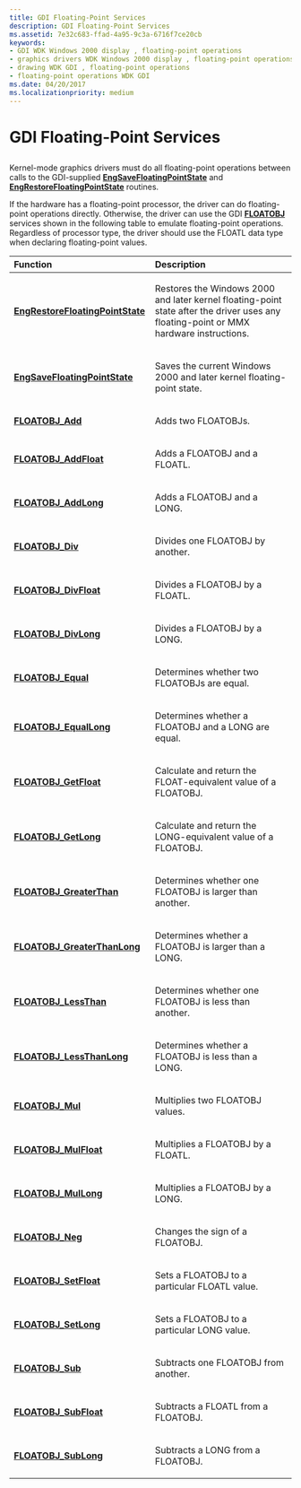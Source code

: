 ```yaml
---
title: GDI Floating-Point Services
description: GDI Floating-Point Services
ms.assetid: 7e32c683-ffad-4a95-9c3a-6716f7ce20cb
keywords:
- GDI WDK Windows 2000 display , floating-point operations
- graphics drivers WDK Windows 2000 display , floating-point operations
- drawing WDK GDI , floating-point operations
- floating-point operations WDK GDI
ms.date: 04/20/2017
ms.localizationpriority: medium
---
```


# GDI Floating-Point Services


## <span id="ddk_gdi_floating_point_services_gg"></span><span id="DDK_GDI_FLOATING_POINT_SERVICES_GG"></span>


Kernel-mode graphics drivers must do all floating-point operations between calls to the GDI-supplied [**EngSaveFloatingPointState**](/windows/desktop/api/winddi/nf-winddi-engsavefloatingpointstate) and [**EngRestoreFloatingPointState**](/windows/desktop/api/winddi/nf-winddi-engrestorefloatingpointstate) routines.

If the hardware has a floating-point processor, the driver can do floating-point operations directly. Otherwise, the driver can use the GDI [**FLOATOBJ**](/windows/desktop/api/winddi/ns-winddi-_floatobj) services shown in the following table to emulate floating-point operations. Regardless of processor type, the driver should use the FLOATL data type when declaring floating-point values.

<table>
<colgroup>
<col width="50%" />
<col width="50%" />
</colgroup>
<thead>
<tr class="header">
<th align="left">Function</th>
<th align="left">Description</th>
</tr>
</thead>
<tbody>
<tr class="odd">
<td align="left"><p><a href="https://docs.microsoft.com/windows/desktop/api/winddi/nf-winddi-engrestorefloatingpointstate" data-raw-source="[&lt;strong&gt;EngRestoreFloatingPointState&lt;/strong&gt;](/windows/desktop/api/winddi/nf-winddi-engrestorefloatingpointstate)"><strong>EngRestoreFloatingPointState</strong></a></p></td>
<td align="left"><p>Restores the Windows 2000 and later kernel floating-point state after the driver uses any floating-point or MMX hardware instructions.</p></td>
</tr>
<tr class="even">
<td align="left"><p><a href="https://docs.microsoft.com/windows/desktop/api/winddi/nf-winddi-engsavefloatingpointstate" data-raw-source="[&lt;strong&gt;EngSaveFloatingPointState&lt;/strong&gt;](/windows/desktop/api/winddi/nf-winddi-engsavefloatingpointstate)"><strong>EngSaveFloatingPointState</strong></a></p></td>
<td align="left"><p>Saves the current Windows 2000 and later kernel floating-point state.</p></td>
</tr>
<tr class="odd">
<td align="left"><p><a href="https://docs.microsoft.com/windows/desktop/api/winddi/nf-winddi-floatobj_add" data-raw-source="[&lt;strong&gt;FLOATOBJ_Add&lt;/strong&gt;](/windows/desktop/api/winddi/nf-winddi-floatobj_add)"><strong>FLOATOBJ_Add</strong></a></p></td>
<td align="left"><p>Adds two FLOATOBJs.</p></td>
</tr>
<tr class="even">
<td align="left"><p><a href="https://docs.microsoft.com/windows/desktop/api/winddi/nf-winddi-floatobj_addfloat" data-raw-source="[&lt;strong&gt;FLOATOBJ_AddFloat&lt;/strong&gt;](/windows/desktop/api/winddi/nf-winddi-floatobj_addfloat)"><strong>FLOATOBJ_AddFloat</strong></a></p></td>
<td align="left"><p>Adds a FLOATOBJ and a FLOATL.</p></td>
</tr>
<tr class="odd">
<td align="left"><p><a href="https://docs.microsoft.com/windows/desktop/api/winddi/nf-winddi-floatobj_addlong" data-raw-source="[&lt;strong&gt;FLOATOBJ_AddLong&lt;/strong&gt;](/windows/desktop/api/winddi/nf-winddi-floatobj_addlong)"><strong>FLOATOBJ_AddLong</strong></a></p></td>
<td align="left"><p>Adds a FLOATOBJ and a LONG.</p></td>
</tr>
<tr class="even">
<td align="left"><p><a href="https://docs.microsoft.com/windows/desktop/api/winddi/nf-winddi-floatobj_div" data-raw-source="[&lt;strong&gt;FLOATOBJ_Div&lt;/strong&gt;](/windows/desktop/api/winddi/nf-winddi-floatobj_div)"><strong>FLOATOBJ_Div</strong></a></p></td>
<td align="left"><p>Divides one FLOATOBJ by another.</p></td>
</tr>
<tr class="odd">
<td align="left"><p><a href="https://docs.microsoft.com/windows/desktop/api/winddi/nf-winddi-floatobj_divfloat" data-raw-source="[&lt;strong&gt;FLOATOBJ_DivFloat&lt;/strong&gt;](/windows/desktop/api/winddi/nf-winddi-floatobj_divfloat)"><strong>FLOATOBJ_DivFloat</strong></a></p></td>
<td align="left"><p>Divides a FLOATOBJ by a FLOATL.</p></td>
</tr>
<tr class="even">
<td align="left"><p><a href="https://docs.microsoft.com/windows/desktop/api/winddi/nf-winddi-floatobj_divlong" data-raw-source="[&lt;strong&gt;FLOATOBJ_DivLong&lt;/strong&gt;](/windows/desktop/api/winddi/nf-winddi-floatobj_divlong)"><strong>FLOATOBJ_DivLong</strong></a></p></td>
<td align="left"><p>Divides a FLOATOBJ by a LONG.</p></td>
</tr>
<tr class="odd">
<td align="left"><p><a href="https://docs.microsoft.com/windows/desktop/api/winddi/nf-winddi-floatobj_equal" data-raw-source="[&lt;strong&gt;FLOATOBJ_Equal&lt;/strong&gt;](/windows/desktop/api/winddi/nf-winddi-floatobj_equal)"><strong>FLOATOBJ_Equal</strong></a></p></td>
<td align="left"><p>Determines whether two FLOATOBJs are equal.</p></td>
</tr>
<tr class="even">
<td align="left"><p><a href="https://docs.microsoft.com/windows/desktop/api/winddi/nf-winddi-floatobj_equallong" data-raw-source="[&lt;strong&gt;FLOATOBJ_EqualLong&lt;/strong&gt;](/windows/desktop/api/winddi/nf-winddi-floatobj_equallong)"><strong>FLOATOBJ_EqualLong</strong></a></p></td>
<td align="left"><p>Determines whether a FLOATOBJ and a LONG are equal.</p></td>
</tr>
<tr class="odd">
<td align="left"><p><a href="https://docs.microsoft.com/windows/desktop/api/winddi/nf-winddi-floatobj_getfloat" data-raw-source="[&lt;strong&gt;FLOATOBJ_GetFloat&lt;/strong&gt;](/windows/desktop/api/winddi/nf-winddi-floatobj_getfloat)"><strong>FLOATOBJ_GetFloat</strong></a></p></td>
<td align="left"><p>Calculate and return the FLOAT-equivalent value of a FLOATOBJ.</p></td>
</tr>
<tr class="even">
<td align="left"><p><a href="https://docs.microsoft.com/windows/desktop/api/winddi/nf-winddi-floatobj_getlong" data-raw-source="[&lt;strong&gt;FLOATOBJ_GetLong&lt;/strong&gt;](/windows/desktop/api/winddi/nf-winddi-floatobj_getlong)"><strong>FLOATOBJ_GetLong</strong></a></p></td>
<td align="left"><p>Calculate and return the LONG-equivalent value of a FLOATOBJ.</p></td>
</tr>
<tr class="odd">
<td align="left"><p><a href="https://docs.microsoft.com/windows/desktop/api/winddi/nf-winddi-floatobj_greaterthan" data-raw-source="[&lt;strong&gt;FLOATOBJ_GreaterThan&lt;/strong&gt;](/windows/desktop/api/winddi/nf-winddi-floatobj_greaterthan)"><strong>FLOATOBJ_GreaterThan</strong></a></p></td>
<td align="left"><p>Determines whether one FLOATOBJ is larger than another.</p></td>
</tr>
<tr class="even">
<td align="left"><p><a href="https://docs.microsoft.com/windows/desktop/api/winddi/nf-winddi-floatobj_greaterthanlong" data-raw-source="[&lt;strong&gt;FLOATOBJ_GreaterThanLong&lt;/strong&gt;](/windows/desktop/api/winddi/nf-winddi-floatobj_greaterthanlong)"><strong>FLOATOBJ_GreaterThanLong</strong></a></p></td>
<td align="left"><p>Determines whether a FLOATOBJ is larger than a LONG.</p></td>
</tr>
<tr class="odd">
<td align="left"><p><a href="https://docs.microsoft.com/windows/desktop/api/winddi/nf-winddi-floatobj_lessthan" data-raw-source="[&lt;strong&gt;FLOATOBJ_LessThan&lt;/strong&gt;](/windows/desktop/api/winddi/nf-winddi-floatobj_lessthan)"><strong>FLOATOBJ_LessThan</strong></a></p></td>
<td align="left"><p>Determines whether one FLOATOBJ is less than another.</p></td>
</tr>
<tr class="even">
<td align="left"><p><a href="https://docs.microsoft.com/windows/desktop/api/winddi/nf-winddi-floatobj_lessthanlong" data-raw-source="[&lt;strong&gt;FLOATOBJ_LessThanLong&lt;/strong&gt;](/windows/desktop/api/winddi/nf-winddi-floatobj_lessthanlong)"><strong>FLOATOBJ_LessThanLong</strong></a></p></td>
<td align="left"><p>Determines whether a FLOATOBJ is less than a LONG.</p></td>
</tr>
<tr class="odd">
<td align="left"><p><a href="https://docs.microsoft.com/windows/desktop/api/winddi/nf-winddi-floatobj_mul" data-raw-source="[&lt;strong&gt;FLOATOBJ_Mul&lt;/strong&gt;](/windows/desktop/api/winddi/nf-winddi-floatobj_mul)"><strong>FLOATOBJ_Mul</strong></a></p></td>
<td align="left"><p>Multiplies two FLOATOBJ values.</p></td>
</tr>
<tr class="even">
<td align="left"><p><a href="https://docs.microsoft.com/windows/desktop/api/winddi/nf-winddi-floatobj_mulfloat" data-raw-source="[&lt;strong&gt;FLOATOBJ_MulFloat&lt;/strong&gt;](/windows/desktop/api/winddi/nf-winddi-floatobj_mulfloat)"><strong>FLOATOBJ_MulFloat</strong></a></p></td>
<td align="left"><p>Multiplies a FLOATOBJ by a FLOATL.</p></td>
</tr>
<tr class="odd">
<td align="left"><p><a href="https://docs.microsoft.com/windows/desktop/api/winddi/nf-winddi-floatobj_mullong" data-raw-source="[&lt;strong&gt;FLOATOBJ_MulLong&lt;/strong&gt;](/windows/desktop/api/winddi/nf-winddi-floatobj_mullong)"><strong>FLOATOBJ_MulLong</strong></a></p></td>
<td align="left"><p>Multiplies a FLOATOBJ by a LONG.</p></td>
</tr>
<tr class="even">
<td align="left"><p><a href="https://docs.microsoft.com/windows/desktop/api/winddi/nf-winddi-floatobj_neg" data-raw-source="[&lt;strong&gt;FLOATOBJ_Neg&lt;/strong&gt;](/windows/desktop/api/winddi/nf-winddi-floatobj_neg)"><strong>FLOATOBJ_Neg</strong></a></p></td>
<td align="left"><p>Changes the sign of a FLOATOBJ.</p></td>
</tr>
<tr class="odd">
<td align="left"><p><a href="https://docs.microsoft.com/windows/desktop/api/winddi/nf-winddi-floatobj_setfloat" data-raw-source="[&lt;strong&gt;FLOATOBJ_SetFloat&lt;/strong&gt;](/windows/desktop/api/winddi/nf-winddi-floatobj_setfloat)"><strong>FLOATOBJ_SetFloat</strong></a></p></td>
<td align="left"><p>Sets a FLOATOBJ to a particular FLOATL value.</p></td>
</tr>
<tr class="even">
<td align="left"><p><a href="https://docs.microsoft.com/windows/desktop/api/winddi/nf-winddi-floatobj_setlong" data-raw-source="[&lt;strong&gt;FLOATOBJ_SetLong&lt;/strong&gt;](/windows/desktop/api/winddi/nf-winddi-floatobj_setlong)"><strong>FLOATOBJ_SetLong</strong></a></p></td>
<td align="left"><p>Sets a FLOATOBJ to a particular LONG value.</p></td>
</tr>
<tr class="odd">
<td align="left"><p><a href="https://docs.microsoft.com/windows/desktop/api/winddi/nf-winddi-floatobj_sub" data-raw-source="[&lt;strong&gt;FLOATOBJ_Sub&lt;/strong&gt;](/windows/desktop/api/winddi/nf-winddi-floatobj_sub)"><strong>FLOATOBJ_Sub</strong></a></p></td>
<td align="left"><p>Subtracts one FLOATOBJ from another.</p></td>
</tr>
<tr class="even">
<td align="left"><p><a href="https://docs.microsoft.com/windows/desktop/api/winddi/nf-winddi-floatobj_subfloat" data-raw-source="[&lt;strong&gt;FLOATOBJ_SubFloat&lt;/strong&gt;](/windows/desktop/api/winddi/nf-winddi-floatobj_subfloat)"><strong>FLOATOBJ_SubFloat</strong></a></p></td>
<td align="left"><p>Subtracts a FLOATL from a FLOATOBJ.</p></td>
</tr>
<tr class="odd">
<td align="left"><p><a href="https://docs.microsoft.com/windows/desktop/api/winddi/nf-winddi-floatobj_sublong" data-raw-source="[&lt;strong&gt;FLOATOBJ_SubLong&lt;/strong&gt;](/windows/desktop/api/winddi/nf-winddi-floatobj_sublong)"><strong>FLOATOBJ_SubLong</strong></a></p></td>
<td align="left"><p>Subtracts a LONG from a FLOATOBJ.</p></td>
</tr>
</tbody>
</table>

 

 

